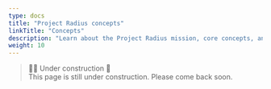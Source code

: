 ```yaml
---
type: docs
title: "Project Radius concepts"
linkTitle: "Concepts"
description: "Learn about the Project Radius mission, core concepts, and frequently asked questions"
weight: 10
---
```


> 👷‍♂️ Under construction 🚧 <br>
This page is still under construction. Please come back soon.